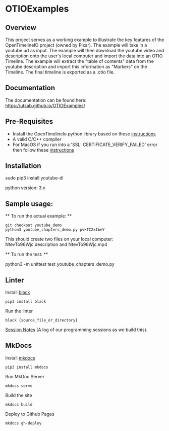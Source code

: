 # OTIOExamples


## Overview

This project serves as a working example to illustrate the key features of the OpenTimelineIO project (owned by Pixar).  The example will take in a youtube url as input.  The example will then download the youtube video and description onto the user's local computer and import the data into an OTIO Timeline.  The example will extract the "table of contents" data from the youtube description and import this information as "Markers" on the Timeline.  The final timeline is exported as a .otio file. 

## Documentation 

The documentation can be found here: https://utsab.github.io/OTIOExamples/ 

## Pre-Requisites

* Install the OpenTimelineIo python library based on these [instructions](https://opentimelineio.readthedocs.io/en/latest/tutorials/quickstart.html)
* A valid C/C++ compiler
* For MacOS if you run into a 'SSL: CERTIFICATE_VERIFY_FAILED' error then follow these [instructions](https://stackoverflow.com/questions/50236117/scraping-ssl-certificate-verify-failed-error-for-http-en-wikipedia-org)

## Installation

sudo pip3 install youtube-dl

python version: 3.x

## Sample usage: 


** To run the actual example: **

```git checkout youtube_demo```     
```python3 youtube_chapters_demo.py pvkTC2xIbeY```

This should create two files on your local computer: NtevTo96Wjc.description and NtevTo96Wjc.mp4

** To run the test: **

python3 -m unittest test_youtube_chapters_demo.py


## Linter
Install [black](https://github.com/psf/black)
```
pip3 install black
```
Run the linter
```
black {source_file_or_directory}
```
[Session Notes](https://docs.google.com/document/d/1czIu3xKXr1FmEl88fZekUPy1aaqnHXF-8M3AwJ78BHs/edit) (A log of our programming sessions as we build this). 

## MkDocs
Install [mkdocs](https://www.mkdocs.org/getting-started/)
```
pip3 install mkdocs
```

Run MkDoc Server
```
mkdocs serve
```

Build the site
``` 
mkdocs build
```

Deploy to Github Pages
```
mkdocs gh-deploy 
```
